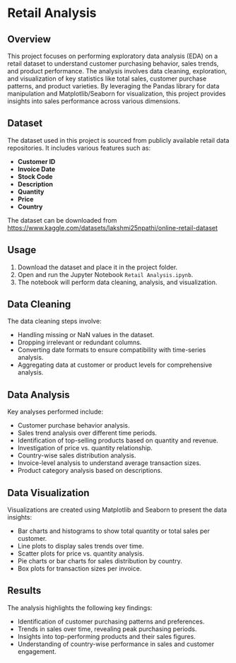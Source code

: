
# Retail Analysis 

## Overview
This project focuses on performing exploratory data analysis (EDA) on a retail dataset to understand customer purchasing behavior, sales trends, and product performance. The analysis involves data cleaning, exploration, and visualization of key statistics like total sales, customer purchase patterns, and product varieties. By leveraging the Pandas library for data manipulation and Matplotlib/Seaborn for visualization, this project provides insights into sales performance across various dimensions.

## Dataset
The dataset used in this project is sourced from publicly available retail data repositories. It includes various features such as:

- **Customer ID**
- **Invoice Date**
- **Stock Code**
- **Description**
- **Quantity**
- **Price**
- **Country**

The dataset can be downloaded from https://www.kaggle.com/datasets/lakshmi25npathi/online-retail-dataset
## Usage
1. Download the dataset and place it in the project folder.
2. Open and run the Jupyter Notebook `Retail Analysis.ipynb`.
3. The notebook will perform data cleaning, analysis, and visualization.

## Data Cleaning
The data cleaning steps involve:
- Handling missing or NaN values in the dataset.
- Dropping irrelevant or redundant columns.
- Converting date formats to ensure compatibility with time-series analysis.
- Aggregating data at customer or product levels for comprehensive analysis.

## Data Analysis
Key analyses performed include:
- Customer purchase behavior analysis.
- Sales trend analysis over different time periods.
- Identification of top-selling products based on quantity and revenue.
- Investigation of price vs. quantity relationship.
- Country-wise sales distribution analysis.
- Invoice-level analysis to understand average transaction sizes.
- Product category analysis based on descriptions.

## Data Visualization
Visualizations are created using Matplotlib and Seaborn to present the data insights:
- Bar charts and histograms to show total quantity or total sales per customer.
- Line plots to display sales trends over time.
- Scatter plots for price vs. quantity analysis.
- Pie charts or bar charts for sales distribution by country.
- Box plots for transaction sizes per invoice.

## Results
The analysis highlights the following key findings:
- Identification of customer purchasing patterns and preferences.
- Trends in sales over time, revealing peak purchasing periods.
- Insights into top-performing products and their sales figures.
- Understanding of country-wise performance in sales and customer engagement.

